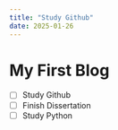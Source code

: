 ```yaml
---
title: "Study Github"
date: 2025-01-26
---
```

# My First Blog
- [ ] Study Github
- [ ] Finish Dissertation
- [ ] Study Python
